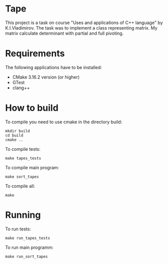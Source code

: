 Tape
===
This project is a task on course "Uses and applications of C++ language" by K.I.Vladimirov. The task was to implement a class representing matrix.
My matrix calculate determinant with partial and full pivoting.

Requirements
===
The following applications have to be installed:
- CMake 3.16.2 version (or higher)
- GTest
- clang++

How to build
===
To compile you need to use сmake in the directory build:
```
mkdir build
cd build
сmake ..
```
To compile tests:
```
make tapes_tests
```
To compile main program:
```
make sort_tapes
```
To compile all:
```
make
```

Running
===
To run tests:
```
make run_tapes_tests
```

To run main programm:
```
make run_sort_tapes
```
